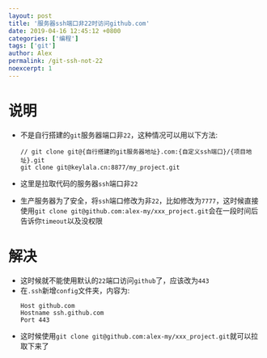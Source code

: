 ```yaml
---
layout: post
title: '服务器ssh端口非22时访问github.com'
date: 2019-04-16 12:45:12 +0800
categories: ['编程']
tags: ['git']
author: Alex
permalink: /git-ssh-not-22
noexcerpt: 1
---
```


# 说明

- 不是自行搭建的`git`服务器端口非`22`，这种情况可以用以下方法:

  ```shell
  // git clone git@{自行搭建的git服务器地址}.com:{自定义ssh端口}/{项目地址}.git
  git clone git@keylala.cn:8877/my_project.git
  ```

- 这里是拉取代码的服务器`ssh`端口非`22`
- 生产服务器为了安全，将`ssh`端口修改为非`22`，比如修改为`7777`，这时候直接使用`git clone git@github.com:alex-my/xxx_project.git`会在一段时间后告诉你`timeout`以及没权限

# 解决

- 这时候就不能使用默认的`22`端口访问`github`了，应该改为`443`
- 在`.ssh`新增`config`文件夹，内容为:
  ```text
  Host github.com
  Hostname ssh.github.com
  Port 443
  ```
- 这时候使用`git clone git@github.com:alex-my/xxx_project.git`就可以拉取下来了
